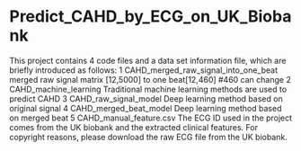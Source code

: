 # Predict_CAHD_by_ECG_on_UK_Biobank

This project contains 4 code files and a data set information file, which are briefly introduced as follows:
1 CAHD_merged_raw_signal_into_one_beat
    merged raw signal matrix [12,5000] to one beat[12,460] #460 can change
2 CAHD_machine_learning
   Traditional machine learning methods are used to predict CAHD
3 CAHD_raw_signal_model
   Deep learning method based on original signal
4 CAHD_merged_beat_model
   Deep learning method based on merged beat
5 CAHD_manual_feature.csv
   The ECG ID used in the project comes from the UK biobank and the extracted clinical features. For copyright reasons, please download the raw ECG file from the UK biobank. 
